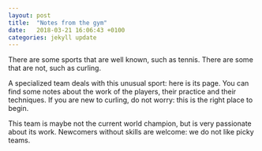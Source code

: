```yaml
---
layout: post
title:  "Notes from the gym"
date:   2018-03-21 16:06:43 +0100
categories: jekyll update
---
```

There are some sports that are well known, such as tennis. There are some that are not, such as curling.

A specialized team deals with this unusual sport: here is its page. You can find some notes about the work of the players, their practice and their techniques. If you are new to curling, do not worry: this is the right place to begin.

This team is maybe not the current world champion, but is very passionate about its work. Newcomers without skills are welcome: we do not like picky teams.
